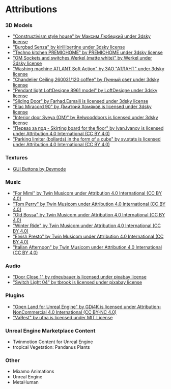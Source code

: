 # Attributions

### 3D Models
- ["Constructivism style house" by Максим Любецкий under 3dsky license](https://3dsky.org/3dmodels/show/dom_v_stilie_konstruktivizm_1)
- ["Burgbad Senza" by kirillibertine under 3dsky license](https://3dsky.org/3dmodels/show/burgbad_senza)
- ["Techno kitchen PREMIOHOME" by PREMIOHOME under 3dsky license](https://3dsky.org/3dmodels/show/techno_kitchen_premiohome)
- ["OM Sockets and switches Werkel (matte white)" by Werkel under 3dsky license](https://3dsky.org/3dmodels/show/om_rozetki_i_vykliuchateli_werkel_belyi_matovyi)
- ["Washing machine ATLANT Soft Action" by ЗАО "АТЛАНТ" under 3dsky license](https://3dsky.org/3dmodels/show/stiralnaia_mashina_atlant_soft_action)
- ["Chandelier Ceiling 260031/120 coffee" by Лунный свет under 3dsky license](https://3dsky.org/3dmodels/show/liustra_potolochnaia_260031_120_kofe)
- ["Pendant light LoftDesigne 8961 model" by LoftDesigne under 3dsky license](https://3dsky.org/3dmodels/show/podvesnoi_svet_loftdesigne_8961_model)
- ["Sliding Door" by Farhad.Esmaili is licensed under 3dsky license](https://3dsky.org/3dmodels/show/sliding_door_5)
- ["Elac Miracord 90" by Дмитрий Хомяков is licensed under 3dsky license](https://3dsky.org/3dmodels/show/elac_miracord_90_1)
- ["Interior door Sveya (OM)" by Belwooddoors is licensed under 3dsky license](https://3dsky.org/3dmodels/show/dver_mezhkomnatnaia_sveia_om_1)
- ["Перваз за под - Skirting board for the floor" by Ivan.Ivanov is licensed under Attribution 4.0 International (CC BY 4.0)](https://sketchfab.com/3d-models/skirting-board-for-the-floor-0855d4557d21404089f9e02539f55a8a)
- ["Parking limiter (bollards) in the form of a cube" by sv.stats is licensed under Attribution 4.0 International (CC BY 4.0)](https://sketchfab.com/3d-models/parking-limiter-bollards-in-the-form-of-a-cube-c038c71e11694be3904d0d6328e39d21)


### Textures
- [GUI Buttons by Devmode](https://www.youtube.com/watch?v=foVefYHUMC4&list=PL0BMNVi4hYZDBGkclzmd_i0fQSchNgyNr&ab_channel=Devmode)

### Music
- ["For Mimi" by Twin Musicom under Attribution 4.0 International (CC BY 4.0)](twinmusicom.org)
- ["Tom Perry" by Twin Musicom under Attribution 4.0 International (CC BY 4.0)](twinmusicom.org)
- ["Old Bossa" by Twin Musicom under Attribution 4.0 International (CC BY 4.0)](twinmusicom.org)
- ["Winter Ride" by Twin Musicom under Attribution 4.0 International (CC BY 4.0)](twinmusicom.org)
- ["Elvish Presto" by Twin Musicom under Attribution 4.0 International (CC BY 4.0)](twinmusicom.org)
- ["Italian Afternoon" by Twin Musicom under Attribution 4.0 International (CC BY 4.0)](twinmusicom.org)

### Audio
- ["Door Close 1" by rdneubauer is licensed under pixabay license](https://pixabay.com/sound-effects/door-close-1-91849/)
- ["Switch Light 04" by tbrook is licensed under pixabay license](https://pixabay.com/pl/sound-effects/switch-light-04-82204/)

### Plugins
- ["Open Land for Unreal Engine" by GDi4K is licensed under Attribution-NonCommercial 4.0 International (CC BY-NC 4.0)](https://github.com/GDi4K/unreal-openland)
- ["VaRest" by ufna is licensed under MIT License](https://github.com/ufna/VaRest)

### Unreal Engine Marketplace Content
- Twinmotion Content for Unreal Engine
- tropical Vegetation: Pandanus Plants

### Other
- Mixamo Animations
- Unreal Engine
- MetaHuman
